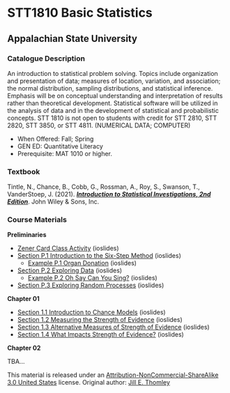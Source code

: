# STT1810 Basic Statistics
## Appalachian State University

### Catalogue Description

An introduction to statistical problem solving. Topics include organization and presentation of data; measures of location, variation, and association; the normal distribution, sampling distributions, and statistical inference. Emphasis will be on conceptual understanding and interpretation of results rather than theoretical development. Statistical software will be utilized in the analysis of data and in the development of statistical and probabilistic concepts. STT 1810 is not open to students with credit for STT 2810, STT 2820, STT 3850, or STT 4811. (NUMERICAL DATA; COMPUTER)

* When Offered: Fall; Spring
* GEN ED: Quantitative Literacy
* Prerequisite: MAT 1010 or higher.

### **Textbook**

Tintle, N., Chance, B., Cobb, G., Rossman, A., Roy, S., Swanson, T., VanderStoep, J. (2021). [***Introduction to Statistical Investigations, 2nd Edition***](http://www.isi-stats.com/isi/index2nd.html). John Wiley & Sons, Inc.

### **Course Materials**

**Preliminaries**

* [Zener Card Class Activity](https://stat-jet-asu.github.io/STT1810BasicStatistics/Slides/ESPZenerCards.html) (ioslides)
* [Section P.1 Introduction to the Six-Step Method](https://stat-jet-asu.github.io/STT1810BasicStatistics/Slides/CHP_1.html) (ioslides)
   * [Example P.1 Organ Donation](https://stat-jet-asu.github.io/STT1810BasicStatistics/Slides/ExampleP_1.html) (ioslides)
* [Section P.2 Exploring Data](https://stat-jet-asu.github.io/STT1810BasicStatistics/Slides/CHP_2.html) (ioslides)
   * [Example P.2 Oh Say Can You Sing?](https://stat-jet-asu.github.io/STT1810BasicStatistics/Slides/ExampleP_2.html) (ioslides)
* [Section P.3 Exploring Random Processes](https://stat-jet-asu.github.io/STT1810BasicStatistics/Slides/CHP_3.html) (ioslides)

**Chapter 01**

* [Section 1.1 Introduction to Chance Models](https://stat-jet-asu.github.io/STT1810BasicStatistics/Slides/CH1_1.html) (ioslides)
* [Section 1.2 Measuring the Strength of Evidence](https://stat-jet-asu.github.io/STT1810BasicStatistics/Slides/CH1_2.html) (ioslides)
* [Section 1.3 Alternative Measures of Strength of Evidence](https://stat-jet-asu.github.io/STT1810BasicStatistics/Slides/CH1_3.html) (ioslides)
* [Section 1.4 What Impacts Strength of Evidence?](https://stat-jet-asu.github.io/STT1810BasicStatistics/Slides/CH1_4.html) (ioslides)

**Chapter 02**

TBA...

This material is released under an [Attribution-NonCommercial-ShareAlike 3.0 United States](https://creativecommons.org/licenses/by-nc-sa/3.0/us/) license. Original author: [Jill E. Thomley](https://jillthomley.github.io/)
